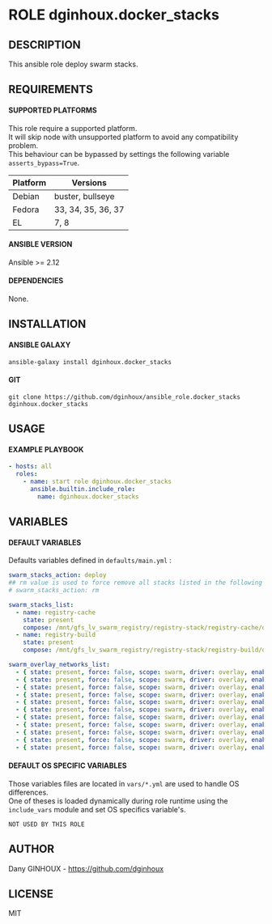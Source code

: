 # ROLE dginhoux.docker_stacks



## DESCRIPTION

This ansible role deploy swarm stacks.



## REQUIREMENTS

#### SUPPORTED PLATFORMS

This role require a supported platform.<br />
It will skip node with unsupported platform to avoid any compatibility problem.<br />
This behaviour can be bypassed by settings the following variable `asserts_bypass=True`.

| Platform | Versions |
|----------|----------|
| Debian | buster, bullseye |
| Fedora | 33, 34, 35, 36, 37 |
| EL | 7, 8 |

#### ANSIBLE VERSION

Ansible >= 2.12

#### DEPENDENCIES

None.



## INSTALLATION

#### ANSIBLE GALAXY

```shell
ansible-galaxy install dginhoux.docker_stacks
```
#### GIT

```shell
git clone https://github.com/dginhoux/ansible_role.docker_stacks dginhoux.docker_stacks
```


## USAGE

#### EXAMPLE PLAYBOOK

```yaml
- hosts: all
  roles:
    - name: start role dginhoux.docker_stacks
      ansible.builtin.include_role:
        name: dginhoux.docker_stacks
```


## VARIABLES

#### DEFAULT VARIABLES

Defaults variables defined in `defaults/main.yml` : 

```yaml
swarm_stacks_action: deploy
## rm value is used to force remove all stacks listed in the following list
# swarm_stacks_action: rm

swarm_stacks_list:
  - name: registry-cache
    state: present
    compose: /mnt/gfs_lv_swarm_registry/registry-stack/registry-cache/docker-compose.yml
  - name: registry-build
    state: present
    compose: /mnt/gfs_lv_swarm_registry/registry-stack/registry-build/docker-compose.yml

swarm_overlay_networks_list:
  - { state: present, force: false, scope: swarm, driver: overlay, enable_ipv6: false, attachable: false, internal: false, name: auth-public }
  - { state: present, force: false, scope: swarm, driver: overlay, enable_ipv6: false, attachable: false, internal: false, name: ingress-public }
  - { state: present, force: false, scope: swarm, driver: overlay, enable_ipv6: false, attachable: false, internal: false, name: log-public }
  - { state: present, force: false, scope: swarm, driver: overlay, enable_ipv6: false, attachable: false, internal: false, name: mail-public }
  - { state: present, force: false, scope: swarm, driver: overlay, enable_ipv6: false, attachable: false, internal: false, name: monitoring-public }
  - { state: present, force: false, scope: swarm, driver: overlay, enable_ipv6: false, attachable: false, internal: false, name: mysql-public }
  - { state: present, force: false, scope: swarm, driver: overlay, enable_ipv6: false, attachable: false, internal: false, name: postgres-public }
  - { state: present, force: false, scope: swarm, driver: overlay, enable_ipv6: false, attachable: false, internal: false, name: redis-public }
  - { state: present, force: false, scope: swarm, driver: overlay, enable_ipv6: false, attachable: false, internal: false, name: rp-public }
  - { state: present, force: false, scope: swarm, driver: overlay, enable_ipv6: false, attachable: false, internal: false, name: supervision-public }
  - { state: present, force: false, scope: swarm, driver: overlay, enable_ipv6: false, attachable: false, internal: false, name: socket-public }

```

#### DEFAULT OS SPECIFIC VARIABLES

Those variables files are located in `vars/*.yml` are used to handle OS differences.<br />
One of theses is loaded dynamically during role runtime using the `include_vars` module and set OS specifics variable's.

`NOT USED BY THIS ROLE`


## AUTHOR

Dany GINHOUX - https://github.com/dginhoux



## LICENSE

MIT
